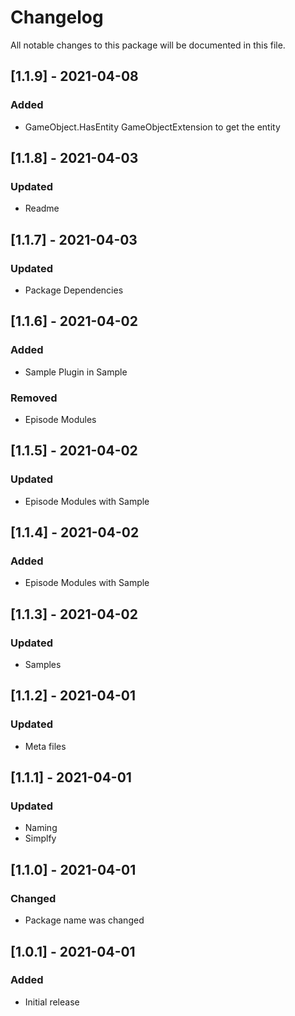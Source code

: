 # Changelog
All notable changes to this package will be documented in this file.

## [1.1.9] - 2021-04-08

### Added

- GameObject.HasEntity GameObjectExtension to get the entity

## [1.1.8] - 2021-04-03

### Updated

- Readme

## [1.1.7] - 2021-04-03

### Updated

- Package Dependencies

## [1.1.6] - 2021-04-02

### Added

- Sample Plugin in Sample

### Removed

- Episode Modules

## [1.1.5] - 2021-04-02

### Updated

- Episode Modules with Sample

## [1.1.4] - 2021-04-02

### Added

- Episode Modules with Sample

## [1.1.3] - 2021-04-02

### Updated

- Samples

## [1.1.2] - 2021-04-01

### Updated

- Meta files

## [1.1.1] - 2021-04-01

### Updated

- Naming
- Simplfy

## [1.1.0] - 2021-04-01

### Changed

- Package name was changed

## [1.0.1] - 2021-04-01

### Added

- Initial release
